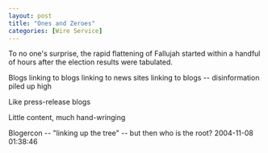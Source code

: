 ```yaml
---
layout: post
title: "Ones and Zeroes"
categories: [Wire Service]
---
```

To no one's surprise, the rapid flattening of Fallujah started within a handful of hours after the election results were tabulated.

Blogs linking to blogs linking to news sites linking to blogs -- disinformation piled up high

Like press-release blogs

Little content, much hand-wringing

Blogercon -- "linking up the tree" -- but then who is the root?
2004-11-08 01:38:46



